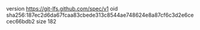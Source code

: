 version https://git-lfs.github.com/spec/v1
oid sha256:187ec2d6da67fcaa83cbede313c8544ae748624e8a87cf6c3d2e6cecec66bdb2
size 182
